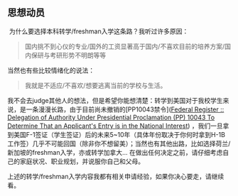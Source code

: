 ## 思想动员

​	为什么要选择本科转学/freshman入学这条路？我听过许多原因：

> 国内挑不到心仪的专业/国外的工资显著高于国内/不喜欢目前的培养方案/国内保研与考研形势不明朗等等

当然也有些比较情绪化的说法：

> 我就是不适应/不喜欢/想要逃离当前的学校与生活。

我不会去judge其他人的想法，但是希望你能想清楚：转学到美国对于我校学生来说，是一条漫漫长路，由于目前尚未撤销的[PP10043禁令]([Federal Register :: Delegation of Authority Under Presidential Proclamation (PP) 10043 To Determine That an Applicant's Entry is in the National Interest](https://www.federalregister.gov/documents/2021/09/15/2021-19933/delegation-of-authority-under-presidential-proclamation-pp-10043-to-determine-that-an-applicants)) ，我们一旦拿到美国F-1签证（学生签证）后的未来5~10年（具体年份取决于你何时拿到H-1B工作签）几乎不可能回国（除非你不想留美）；当然也有其他出路，比如选择荷兰/新加坡的freshman入学，亦或转学加拿大... 在做出任何决定之前，请仔细考虑自己的家庭状况、职业规划，并说服你自己和父母。

上述的转学/freshman入学内容我都有相关申请经验，如果你决心要走，请继续看。